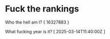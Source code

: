 # Fuck the rankings

Who the hell am I?
{ 16327883 }

What fucking year is it?
[ 2025-03-14T11:40:00Z ]
